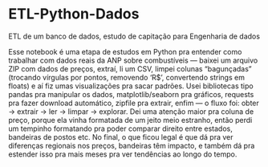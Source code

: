 # ETL-Python-Dados
ETL de um banco de dados, estudo de capitação para Engenharia de dados

Esse notebook é uma etapa de estudos em Python pra entender como trabalhar com dados reais da ANP sobre combustíveis — baixei um arquivo ZIP com dados de preços, extraí, li um CSV, limpei colunas “bagunçadas” (trocando vírgulas por pontos, removendo ‘R$’, convertendo strings em floats) e aí fiz umas visualizações pra sacar padrões. Usei bibliotecas tipo pandas pra manipular os dados, matplotlib/seaborn pra gráficos, requests pra fazer download automático, zipfile pra extrair, enfim — o fluxo foi: obter → extrair → ler → limpar → explorar. Dei uma atenção maior pra coluna de preço, porque ela vinha formatada de um jeito meio estranho, então perdi um tempinho formatando pra poder comparar direito entre estados, bandeiras de postos etc. No final, o que ficou legal é que dá pra ver diferenças regionais nos preços, bandeiras têm impacto, e também dá pra estender isso pra mais meses pra ver tendências ao longo do tempo.
